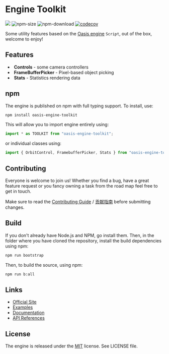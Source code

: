 # Engine Toolkit

<a href="https://www.npmjs.com/package/oasis-engine"><img src="https://img.shields.io/npm/v/oasis-engine"/></a>
![npm-size](https://img.shields.io/bundlephobia/minzip/oasis-engine)
![npm-download](https://img.shields.io/npm/dm/oasis-engine)
[![codecov](https://codecov.io/gh/oasis-engine/engine/branch/main/graph/badge.svg?token=KR2UBKE3OX)](https://codecov.io/gh/oasis-engine/engine)

Some utility features based on the [Oasis engine](https://github.com/oasis-engine/engine) `Script`, out of the box, welcome to enjoy!

## Features

- &nbsp;**Controls** - some camera controllers
- &nbsp;**FrameBufferPicker** - Pixel-based object picking
- &nbsp;**Stats** - Statistics rendering data


## npm

The engine is published on npm with full typing support. To install, use:

```sh
npm install oasis-engine-toolkit
```

This will allow you to import engine entirely using:

```javascript
import * as TOOLKIT from "oasis-engine-toolkit";
```

or individual classes using:

```javascript
import { OrbitControl, FramebufferPicker, Stats } from "oasis-engine-toolkit";
```

## Contributing

Everyone is welcome to join us! Whether you find a bug, have a great feature request or you fancy owning a task from the road map feel free to get in touch.

Make sure to read the [Contributing Guide](.github/HOW_TO_CONTRIBUTE.md) / [贡献指南](https://github.com/oasis-engine/engine/wiki/%E5%A6%82%E4%BD%95%E4%B8%8E%E6%88%91%E4%BB%AC%E5%85%B1%E5%BB%BA-Oasis-%E5%BC%80%E6%BA%90%E4%BA%92%E5%8A%A8%E5%BC%95%E6%93%8E) before submitting changes.

## Build

If you don't already have Node.js and NPM, go install them. Then, in the folder where you have cloned the repository, install the build dependencies using npm:

```sh
npm run bootstrap
```

Then, to build the source, using npm:

```sh
npm run b:all
```

## Links

- [Official Site](https://oasisengine.cn)
- [Examples](https://oasisengine.cn/0.6/examples)
- [Documentation](https://oasisengine.cn/0.6/docs/install-cn)
- [API References](https://oasisengine.cn/0.6/api/core/index)


## License 
The engine is released under the [MIT](https://opensource.org/licenses/MIT) license. See LICENSE file.
